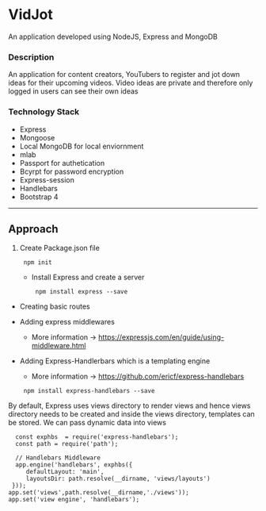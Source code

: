 # VidJot
An application developed using NodeJS, Express and MongoDB<br>
### Description
An application for content creators, YouTubers to register and jot down ideas for their upcoming videos. Video ideas are private and therefore only logged in users can see their own ideas
<br>
### Technology Stack
- Express
- Mongoose
- Local MongoDB for local enviornment
- mlab 
- Passport for authetication
- Bcyrpt for password encryption
- Express-session
- Handlebars
- Bootstrap 4

<hr>

## Approach

1. Create Package.json file 
   
   ```
    npm init
   ```
   
   - Install Express and create a server
   
     ```
      npm install express --save
     ```
  
  - Creating basic routes <br>
    <img src = "">
  
  - Adding express middlewares
    - More information -> https://expressjs.com/en/guide/using-middleware.html
    
  - Adding Express-Handlerbars which is a templating engine
     - More information -> https://github.com/ericf/express-handlebars
     
     ```
      npm install express-handlebars --save
     ```
   By default, Express uses views directory to render views and hence views directory needs to be created and inside the views directory, templates can be stored. We can pass dynamic data into views
   
   ```
     const exphbs  = require('express-handlebars');
     const path = require('path');

     // Handlebars Middleware
     app.engine('handlebars', exphbs({
        defaultLayout: 'main',
        layoutsDir: path.resolve(__dirname, 'views/layouts')
    }));
   app.set('views',path.resolve(__dirname,'./views'));
   app.set('view engine', 'handlebars');
   ```
